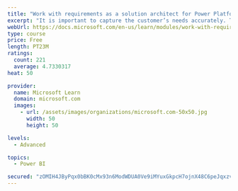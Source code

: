 ```yaml
---
title: "Work with requirements as a solution architect for Power Platform and Dynamics 365"
excerpt: "It is important to capture the customer’s needs accurately. This module explains how to capture requirements and identify functional and non-functional items."
webUrl: https://docs.microsoft.com/en-us/learn/modules/work-with-requirements/
type: course
price: Free
length: PT23M
ratings:
  count: 221
  average: 4.7330317
heat: 50

provider:
  name: Microsoft Learn
  domain: microsoft.com
  images:
    - url: /assets/images/organizations/microsoft.com-50x50.jpg
      width: 50
      height: 50

levels:
  - Advanced

topics:
  - Power BI

secured: "zOMIH4JByPqx0bBK0cMx93n6ModWDUA0Ve9iMYuxGkpcH7ojnX48C6peJqxzvAof7FdTd/aDQFbSDpo8E3dTT/PUcnMqqHdD69LaucF0zO9bAvBWwAt7SmfrKWfLPBVVjCwvygfWzuCsTYTrBlj6BAVW+iib1M2/JvAPmHAHKNMnsATHLEh3G+TAyaIT40FhlI9gdkL6jU0qx5kfrhe27E1pIQYreIREOi4xPQcKzn6paO5rTnHpLVb+F2lBpV6XPgrF/fqQqLV8JBFpczqyp6Grf3uQJQgl438dobP6REHa9iTGl98wfJYz6o7llHOgpFiUgVv+zioxBBytTU7OVuRnUjA2e5ZMKakSJZVaxouBfC5CQONulkX4DF1FX2Isqawg2815JOoXJ4X+mAJUkA==;AD2YOAlU74ZXT+nBPhbsQw=="
---
```


